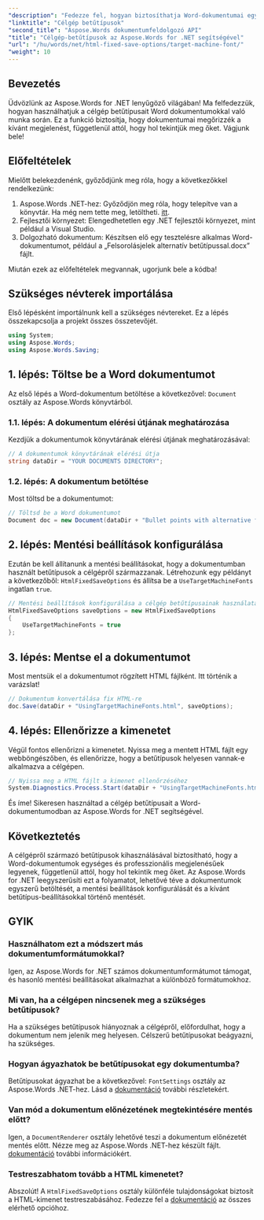 ```yaml
---
"description": "Fedezze fel, hogyan biztosíthatja Word-dokumentumai egységes megjelenését különböző platformokon a célgép-betűtípusok kihasználásával az Aspose.Words for .NET segítségével."
"linktitle": "Célgép betűtípusok"
"second_title": "Aspose.Words dokumentumfeldolgozó API"
"title": "Célgép-betűtípusok az Aspose.Words for .NET segítségével"
"url": "/hu/words/net/html-fixed-save-options/target-machine-font/"
"weight": 10
---
```


## Bevezetés

Üdvözlünk az Aspose.Words for .NET lenyűgöző világában! Ma felfedezzük, hogyan használhatjuk a célgép betűtípusait Word dokumentumokkal való munka során. Ez a funkció biztosítja, hogy dokumentumai megőrizzék a kívánt megjelenést, függetlenül attól, hogy hol tekintjük meg őket. Vágjunk bele!

## Előfeltételek

Mielőtt belekezdenénk, győződjünk meg róla, hogy a következőkkel rendelkezünk:

1. Aspose.Words .NET-hez: Győződjön meg róla, hogy telepítve van a könyvtár. Ha még nem tette meg, letöltheti. [itt](https://releases.aspose.com/words/net/).
2. Fejlesztői környezet: Elengedhetetlen egy .NET fejlesztői környezet, mint például a Visual Studio.
3. Dolgozható dokumentum: Készítsen elő egy tesztelésre alkalmas Word-dokumentumot, például a „Felsorolásjelek alternatív betűtípussal.docx” fájlt.

Miután ezek az előfeltételek megvannak, ugorjunk bele a kódba!

## Szükséges névterek importálása

Első lépésként importálnunk kell a szükséges névtereket. Ez a lépés összekapcsolja a projekt összes összetevőjét.

```csharp
using System;
using Aspose.Words;
using Aspose.Words.Saving;
```

## 1. lépés: Töltse be a Word dokumentumot

Az első lépés a Word-dokumentum betöltése a következővel: `Document` osztály az Aspose.Words könyvtárból.

### 1.1. lépés: A dokumentum elérési útjának meghatározása

Kezdjük a dokumentumok könyvtárának elérési útjának meghatározásával:

```csharp
// A dokumentumok könyvtárának elérési útja
string dataDir = "YOUR DOCUMENTS DIRECTORY";
```

### 1.2. lépés: A dokumentum betöltése

Most töltsd be a dokumentumot:

```csharp
// Töltsd be a Word dokumentumot
Document doc = new Document(dataDir + "Bullet points with alternative font.docx");
```

## 2. lépés: Mentési beállítások konfigurálása

Ezután be kell állítanunk a mentési beállításokat, hogy a dokumentumban használt betűtípusok a célgépről származzanak. Létrehozunk egy példányt a következőből: `HtmlFixedSaveOptions` és állítsa be a `UseTargetMachineFonts` ingatlan `true`.

```csharp
// Mentési beállítások konfigurálása a célgép betűtípusainak használatához
HtmlFixedSaveOptions saveOptions = new HtmlFixedSaveOptions
{
    UseTargetMachineFonts = true
};
```

## 3. lépés: Mentse el a dokumentumot

Most mentsük el a dokumentumot rögzített HTML fájlként. Itt történik a varázslat!

```csharp
// Dokumentum konvertálása fix HTML-re
doc.Save(dataDir + "UsingTargetMachineFonts.html", saveOptions);
```

## 4. lépés: Ellenőrizze a kimenetet

Végül fontos ellenőrizni a kimenetet. Nyissa meg a mentett HTML fájlt egy webböngészőben, és ellenőrizze, hogy a betűtípusok helyesen vannak-e alkalmazva a célgépen.

```csharp
// Nyissa meg a HTML fájlt a kimenet ellenőrzéséhez
System.Diagnostics.Process.Start(dataDir + "UsingTargetMachineFonts.html");
```

És íme! Sikeresen használtad a célgép betűtípusait a Word-dokumentumodban az Aspose.Words for .NET segítségével.

## Következtetés

A célgépről származó betűtípusok kihasználásával biztosítható, hogy a Word-dokumentumok egységes és professzionális megjelenésűek legyenek, függetlenül attól, hogy hol tekintik meg őket. Az Aspose.Words for .NET leegyszerűsíti ezt a folyamatot, lehetővé téve a dokumentumok egyszerű betöltését, a mentési beállítások konfigurálását és a kívánt betűtípus-beállításokkal történő mentését.

## GYIK

### Használhatom ezt a módszert más dokumentumformátumokkal?
Igen, az Aspose.Words for .NET számos dokumentumformátumot támogat, és hasonló mentési beállításokat alkalmazhat a különböző formátumokhoz.

### Mi van, ha a célgépen nincsenek meg a szükséges betűtípusok?
Ha a szükséges betűtípusok hiányoznak a célgépről, előfordulhat, hogy a dokumentum nem jelenik meg helyesen. Célszerű betűtípusokat beágyazni, ha szükséges.

### Hogyan ágyazhatok be betűtípusokat egy dokumentumba?
Betűtípusokat ágyazhat be a következővel: `FontSettings` osztály az Aspose.Words .NET-hez. Lásd a [dokumentáció](https://reference.aspose.com/words/net/) további részletekért.

### Van mód a dokumentum előnézetének megtekintésére mentés előtt?
Igen, a `DocumentRenderer` osztály lehetővé teszi a dokumentum előnézetét mentés előtt. Nézze meg az Aspose.Words .NET-hez készült fájlt. [dokumentáció](https://reference.aspose.com/words/net/) további információkért.

### Testreszabhatom tovább a HTML kimenetet?
Abszolút! A `HtmlFixedSaveOptions` osztály különféle tulajdonságokat biztosít a HTML-kimenet testreszabásához. Fedezze fel a [dokumentáció](https://reference.aspose.com/words/net/) az összes elérhető opcióhoz.